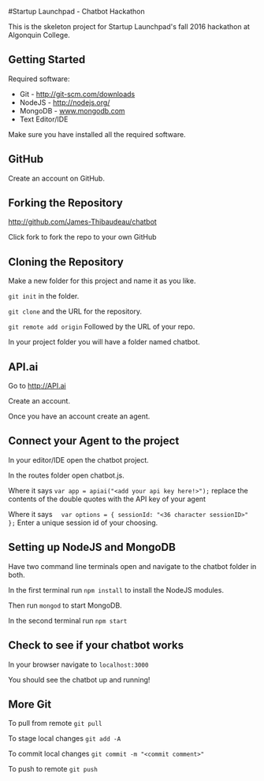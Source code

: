 #Startup Launchpad - Chatbot Hackathon

This is the skeleton project for Startup Launchpad's fall 2016 hackathon
at Algonquin College.

Getting Started
---

Required software:

* Git - http://git-scm.com/downloads
* NodeJS - http://nodejs.org/
* MongoDB - www.mongodb.com
* Text Editor/IDE

Make sure you have installed all the required software.

GitHub
---

Create an account on GitHub.

Forking the Repository
---

http://github.com/James-Thibaudeau/chatbot

Click fork to fork the repo to your own GitHub


Cloning the Repository
---

Make a new folder for this project and name it as you like.

`git init` in the folder.

`git clone` and the URL for the repository.

`git remote add origin` Followed by the URL of your repo.

In your project folder you will have a folder named chatbot.

API.ai
---

Go to http://API.ai

Create an account.

Once you have an account create an agent.

Connect your Agent to the project
---

In your editor/IDE open the chatbot project.

In the routes folder open chatbot.js.

Where it says `var app = apiai("<add your api key here!>");` replace the contents of the double quotes with
the API key of your agent

Where it says 
`  var options = {
sessionId: "<36 character sessionID>"
  };`
Enter a unique session id of your choosing.

Setting up NodeJS and MongoDB
---

Have two command line terminals open and navigate to the chatbot folder in both.

In the first terminal run `npm install` to install the NodeJS modules.

Then run `mongod` to start MongoDB.

In the second terminal run `npm start`

Check to see if your chatbot works
---

In your browser navigate to `localhost:3000`

You should see the chatbot up and running!

More Git
---
To pull from remote `git pull`

To stage local changes `git add -A`

To commit local changes `git commit -m "<commit comment>"`

To push to remote `git push`

